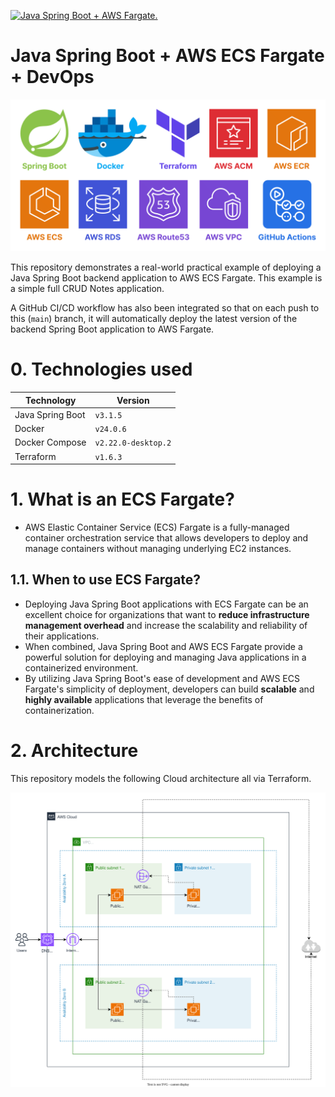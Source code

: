 [![Java Spring Boot + AWS Fargate.](https://github.com/MilanObrenovic/spring-boot-aws-fargate/actions/workflows/main.yml/badge.svg)](https://github.com/MilanObrenovic/spring-boot-aws-fargate/actions/workflows/main.yml)

# Java Spring Boot + AWS ECS Fargate + DevOps

![banner.svg](misc/banner.svg)

This repository demonstrates a real-world practical example of deploying a Java Spring Boot backend application to AWS
ECS Fargate.
This example is a simple full CRUD Notes application.

A GitHub CI/CD workflow has also been integrated so that on each push to this (`main`) branch, it will automatically
deploy the latest version of the backend Spring Boot application to AWS Fargate.

# 0. Technologies used

| Technology       | Version             |
|------------------|---------------------|
| Java Spring Boot | `v3.1.5`            |
| Docker           | `v24.0.6`           |
| Docker Compose   | `v2.22.0-desktop.2` |
| Terraform        | `v1.6.3`            |

# 1. What is an ECS Fargate?

- AWS Elastic Container Service (ECS) Fargate is a fully-managed container orchestration service that allows developers
	to deploy and manage containers without managing underlying EC2 instances.

## 1.1. When to use ECS Fargate?

- Deploying Java Spring Boot applications with ECS Fargate can be an excellent choice for organizations that want to
	**reduce infrastructure management overhead** and increase the scalability and reliability of their applications.
- When combined, Java Spring Boot and AWS ECS Fargate provide a powerful solution for deploying and managing Java
	applications in a containerized environment.
- By utilizing Java Spring Boot's ease of development and AWS ECS Fargate's simplicity of deployment, developers can
	build **scalable** and **highly available** applications that leverage the benefits of containerization.

# 2. Architecture

This repository models the following Cloud architecture all via Terraform.

![spring-boot-aws-fargate-infrastructure.svg](misc/spring-boot-aws-fargate-infrastructure.svg)
